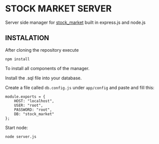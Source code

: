 # STOCK MARKET SERVER
Server side manager for [stock_market](https://www.github.com/papiricoh/stock_market) built in express.js and node.js

## INSTALATION
After cloning the repository execute
````
npm install
````
To install all components of the manager.

Install the .sql file into your database.

Create a file called `db.config.js` under `app/config` and paste and fill this:
````
module.exports = {
    HOST: "localhost",
    USER: "root",
    PASSWORD: "root",
    DB: "stock_market"
};
````

Start node: 
```
node server.js
```
